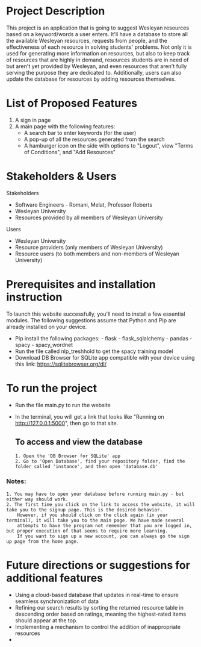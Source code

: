 # Project Description 
This project is an application that is going to suggest Wesleyan resources based on a keyword/words a user enters. It'll have a database to store all the available Wesleyan resources, requests from people, and the effectiveness of each resource in solving students' problems. Not only it is used for generating more information on resources, but also to keep track of resources that are highly in demand, resources students are in need of but aren't yet provided by Wesleyan, and even resources that aren't fully serving the purpose they are dedicated to. Additionally, users can also update the database for resources by adding resources themselves. 

# List of Proposed Features 
1. A sign in page 
2. A main page with the following features:
    - A search bar to enter keywords (for the user)
    - A pop-up of all the resources generated from the search   
    - A hamburger icon on the side with options to "Logout", view "Terms of Conditions", and "Add Resources"
   
 # Stakeholders & Users 

 Stakeholders
- Software Engineers - Romani, Melat, Professor Roberts 
- Wesleyan University
- Resources provided by all members of Wesleyan University

 Users
- Wesleyan University 
- Resource providers (only members of Wesleyan University)
- Resource users (to both members and non-members of Wesleyan University)

# Prerequisites and installation instruction

To launch this website successfully, you'll need to install a few essential modules. The following suggestions
assume that Python and Pip are already installed on your device.
- Pip install the following packages:
        - flask
        - flask_sqlalchemy
        - pandas
        - spacy
        - spacy_wordnet  
- Run the file called nlp_treshhold to get the spacy training model
- Download DB Browser for SQLite app compatible with your device using this link: https://sqlitebrowser.org/dl/


# To run the project 

- Run the file main.py to run the website
- In the terminal, you will get a link that looks like "Running on http://127.0.0.1:5000", then go to that site.
  
  ## To access and view the database
      1. Open the 'DB Browser for SQLite' app
      2. Go to 'Open Database', find your repository folder, find the folder called 'instance', and then open 'database.db'
### Notes: 
    1. You may have to open your database before running main.py - but either way should work.
    2. The first time you click on the link to access the website, it will take you to the signup page. This is the desired behavior.
        However, if you should click on the click again (in your terminal), it will take you to the main page. We have made several
        attempts to have the program not remember that you are logged in, but proper execution of that seems to require more learning.
        If you want to sign up a new account, you can always go the sign up page from the home page. 
  
# Future directions or suggestions for additional features

- Using a cloud-based database that updates in real-time to ensure seamless synchronization of data
- Refining our search results by sorting the returned resource table in descending order based on ratings, meaning the highest-rated items should appear at the top.
- Implementing a mechanism to control the addition of inappropriate resources
-  
